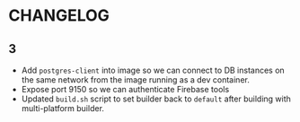 # CHANGELOG

## 3

- Add `postgres-client` into image so we can connect to DB instances on the same network from the image running as a dev container.
- Expose port 9150 so we can authenticate Firebase tools
- Updated `build.sh` script to set builder back to `default` after building with multi-platform builder.
